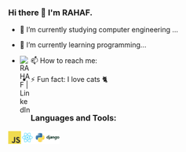 ### Hi there 👋 I'm RAHAF. 



- 🔭 I’m currently studying computer engineering ...
- 🌱 I’m currently learning programming...
- 📫 How to reach me: [<img align="left" alt="RAHAF | LinkedIn" width="22px" src="https://cdn.jsdelivr.net/npm/simple-icons@v3/icons/linkedin.svg" />][linkedin]

- ⚡ Fun fact: I love cats 🐈
<br />


### Languages and Tools:
<img align="left" alt="JavaScript" width="26px" src="https://raw.githubusercontent.com/github/explore/80688e429a7d4ef2fca1e82350fe8e3517d3494d/topics/javascript/javascript.png" />
<img align="left" alt="React" width="26px" src="https://raw.githubusercontent.com/github/explore/80688e429a7d4ef2fca1e82350fe8e3517d3494d/topics/react/react.png" />
<img align="left" alt="python" width="26px" src="https://raw.githubusercontent.com/github/explore/80688e429a7d4ef2fca1e82350fe8e3517d3494d/topics/python/python.png" />
<img align="left" alt="django" width="26px" src="https://raw.githubusercontent.com/github/explore/80688e429a7d4ef2fca1e82350fe8e3517d3494d/topics/django/django.png" />


<br/>
<br/>


[linkedin]: https://www.linkedin.com/in/rahafalmusleh/
[CodeWars]: https://www.codewars.com/users/VRah






